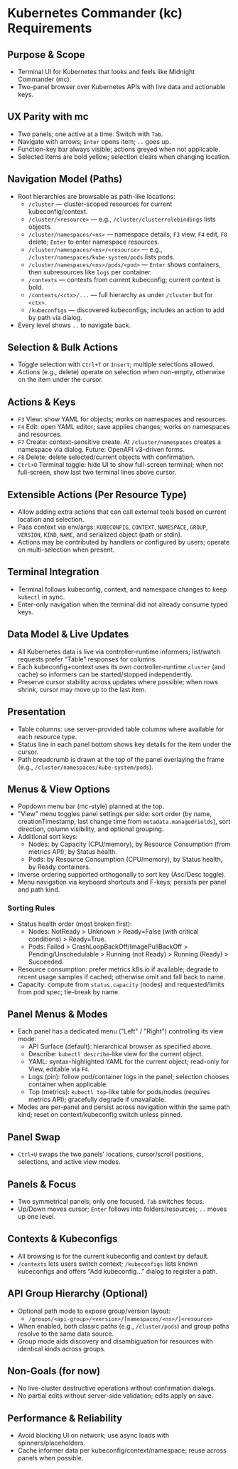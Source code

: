 # Kubernetes Commander (kc) Requirements

## Purpose & Scope
- Terminal UI for Kubernetes that looks and feels like Midnight Commander (mc).
- Two-panel browser over Kubernetes APIs with live data and actionable keys.

## UX Parity with mc
- Two panels; one active at a time. Switch with `Tab`.
- Navigate with arrows; `Enter` opens item; `..` goes up.
- Function-key bar always visible; actions greyed when not applicable.
- Selected items are bold yellow; selection clears when changing location.

## Navigation Model (Paths)
- Root hierarchies are browsable as path-like locations:
  - `/cluster` — cluster-scoped resources for current kubeconfig/context.
  - `/cluster/<resource>` — e.g., `/cluster/clusterrolebindings` lists objects.
  - `/cluster/namespaces/<ns>` — namespace details; `F3` view, `F4` edit, `F8` delete; `Enter` to enter namespace resources.
  - `/cluster/namespaces/<ns>/<resource>` — e.g., `/cluster/namespaces/kube-system/pods` lists pods.
  - `/cluster/namespaces/<ns>/pods/<pod>` — `Enter` shows containers, then subresources like `logs` per container.
  - `/contexts` — contexts from current kubeconfig; current context is bold.
  - `/contexts/<ctx>/...` — full hierarchy as under `/cluster` but for `<ctx>`.
  - `/kubeconfigs` — discovered kubeconfigs; includes an action to add by path via dialog.
- Every level shows `..` to navigate back.

## Selection & Bulk Actions
- Toggle selection with `Ctrl+T` or `Insert`; multiple selections allowed.
- Actions (e.g., delete) operate on selection when non-empty, otherwise on the item under the cursor.

## Actions & Keys
- `F3` View: show YAML for objects; works on namespaces and resources.
- `F4` Edit: open YAML editor; save applies changes; works on namespaces and resources.
- `F7` Create: context-sensitive create. At `/cluster/namespaces` creates a namespace via dialog. Future: OpenAPI v3–driven forms.
- `F8` Delete: delete selected/current objects with confirmation.
- `Ctrl+O` Terminal toggle: hide UI to show full-screen terminal; when not full-screen, show last two terminal lines above cursor.

## Extensible Actions (Per Resource Type)
- Allow adding extra actions that can call external tools based on current location and selection.
- Pass context via env/args: `KUBECONFIG`, `CONTEXT`, `NAMESPACE`, `GROUP`, `VERSION`, `KIND`, `NAME`, and serialized object (path or stdin).
- Actions may be contributed by handlers or configured by users; operate on multi-selection when present.

## Terminal Integration
- Terminal follows kubeconfig, context, and namespace changes to keep `kubectl` in sync.
- Enter-only navigation when the terminal did not already consume typed keys.

## Data Model & Live Updates
- All Kubernetes data is live via controller-runtime informers; list/watch requests prefer “Table” responses for columns.
- Each kubeconfig+context uses its own controller-runtime `cluster` (and cache) so informers can be started/stopped independently.
- Preserve cursor stability across updates where possible; when rows shrink, cursor may move up to the last item.

## Presentation
- Table columns: use server-provided table columns where available for each resource type.
- Status line in each panel bottom shows key details for the item under the cursor.
- Path breadcrumb is drawn at the top of the panel overlaying the frame (e.g., `/cluster/namespaces/kube-system/pods`).

## Menus & View Options
- Popdown menu bar (mc-style) planned at the top.
- "View" menu toggles panel settings per side: sort order (by name, creationTimestamp, last change time from `metadata.managedFields`), sort direction, column visibility, and optional grouping.
- Additional sort keys:
  - Nodes: by Capacity (CPU/memory), by Resource Consumption (from metrics API), by Status health.
  - Pods: by Resource Consumption (CPU/memory), by Status health, by Ready containers.
- Inverse ordering supported orthogonally to sort key (Asc/Desc toggle).
- Menu navigation via keyboard shortcuts and F-keys; persists per panel and path kind.

### Sorting Rules
- Status health order (most broken first):
  - Nodes: NotReady > Unknown > Ready=False (with critical conditions) > Ready=True.
  - Pods: Failed > CrashLoopBackOff/ImagePullBackOff > Pending/Unschedulable > Running (not Ready) > Running (Ready) > Succeeded.
- Resource consumption: prefer metrics.k8s.io if available; degrade to recent usage samples if cached; otherwise omit and fall back to name.
- Capacity: compute from `status.capacity` (nodes) and requested/limits from pod spec; tie-break by name.

## Panel Menus & Modes
- Each panel has a dedicated menu ("Left" / "Right") controlling its view mode:
  - API Surface (default): hierarchical browser as specified above.
  - Describe: `kubectl describe`-like view for the current object.
  - YAML: syntax-highlighted YAML for the current object; read-only for View, editable via `F4`.
  - Logs (pin): follow pod/container logs in the panel; selection chooses container when applicable.
  - Top (metrics): `kubectl top`-like table for pods/nodes (requires metrics API); gracefully degrade if unavailable.
- Modes are per-panel and persist across navigation within the same path kind; reset on context/kubeconfig switch unless pinned.

## Panel Swap
- `Ctrl+U` swaps the two panels' locations, cursor/scroll positions, selections, and active view modes.

## Panels & Focus
- Two symmetrical panels; only one focused. `Tab` switches focus.
- Up/Down moves cursor; `Enter` follows into folders/resources; `..` moves up one level.

## Contexts & Kubeconfigs
- All browsing is for the current kubeconfig and context by default.
- `/contexts` lets users switch context; `/kubeconfigs` lists known kubeconfigs and offers “Add kubeconfig…” dialog to register a path.

## API Group Hierarchy (Optional)
- Optional path mode to expose group/version layout:
  - `/groups/<api-group>/<version>/[namespaces/<ns>/]<resource>`
- When enabled, both classic paths (e.g., `/cluster/pods`) and group paths resolve to the same data source.
- Group mode aids discovery and disambiguation for resources with identical kinds across groups.

## Non-Goals (for now)
- No live-cluster destructive operations without confirmation dialogs.
- No partial edits without server-side validation; edits apply on save.

## Performance & Reliability
- Avoid blocking UI on network; use async loads with spinners/placeholders.
- Cache informer data per kubeconfig/context/namespace; reuse across panels when possible.
